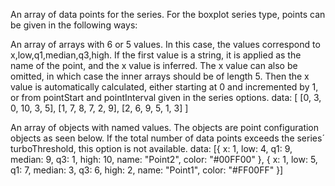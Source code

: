 An array of data points for the series. For the boxplot series
type, points can be given in the following ways:

An array of arrays with 6 or 5 values. In this case, the values
correspond to x,low,q1,median,q3,high. If the first value is a
string, it is applied as the name of the point, and the x value
is inferred. The x value can also be omitted, in which case the
inner arrays should be of length 5. Then the x value is automatically
calculated, either starting at 0 and incremented by 1, or from pointStart
and pointInterval given in the series options.
data: [
    [0, 3, 0, 10, 3, 5],
    [1, 7, 8, 7, 2, 9],
    [2, 6, 9, 5, 1, 3]
]


An array of objects with named values. The objects are point
configuration objects as seen below. If the total number of data
points exceeds the series´ turboThreshold,
this option is not available.
data: [{
    x: 1,
    low: 4,
    q1: 9,
    median: 9,
    q3: 1,
    high: 10,
    name: &quot;Point2&quot;,
    color: &quot;#00FF00&quot;
}, {
    x: 1,
    low: 5,
    q1: 7,
    median: 3,
    q3: 6,
    high: 2,
    name: &quot;Point1&quot;,
    color: &quot;#FF00FF&quot;
}]